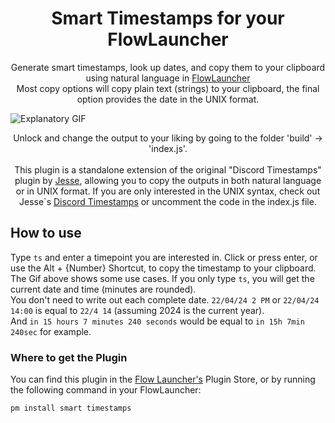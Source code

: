 <h1 align="center">Smart Timestamps for your FlowLauncher</h1>

<p align="center">Generate smart timestamps, look up dates, and copy them to your clipboard using natural language in <a href="https://www.flowlauncher.com/">FlowLauncher</a> <br>  
  Most copy options will copy plain text (strings) to your clipboard, the final option provides the date in the UNIX format. <br>
  
![Explanatory GIF](Compressed_720p_Smart_Timestamps_GIF24FPS.gif)

<p align="center">Unlock and change the output to your liking by going to the folder 'build' -> 'index.js'.  <br> <br> </center>
This plugin is a standalone extension of the original "Discord Timestamps" plugin by <a href="https://github.com/Jessuhh/discord-timestamps-flowlauncher-plugin">Jesse</a>, allowing you to copy the outputs in both natural language or in UNIX format.
If you are only interested in the UNIX syntax, check out Jesse`s <a href="https://github.com/Jessuhh/discord-timestamps-flowlauncher-plugin">Discord Timestamps</a> or uncomment the code in the index.js file.  </p>

## How to use 
Type `ts` and enter a timepoint you are interested in. Click or press enter, or use the Alt + {Number} Shortcut, to copy the timestamp to your clipboard. <br>
The Gif above shows some use cases. If you only type `ts`, you will get the current date and time (minutes are rounded). <br>
You don't need to write out each complete date. `22/04/24 2 PM` or `22/04/24 14:00` is equal to `22/4 14` (assuming 2024 is the current year). <br> And `in 15 hours 7 minutes 240 seconds` would be equal to `in 15h 7min 240sec` for example.


### Where to get the Plugin

You can find this plugin in the [Flow Launcher's](https://www.flowlauncher.com/) Plugin Store, or by running the following command in your FlowLauncher:
```
pm install smart timestamps
```

